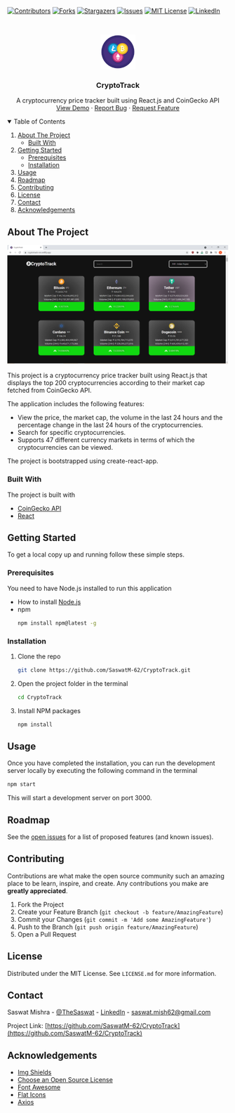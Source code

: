   [![Contributors][contributors-shield]][contributors-url]
  [![Forks][forks-shield]][forks-url]
  [![Stargazers][stars-shield]][stars-url]
  [![Issues][issues-shield]][issues-url]
  [![MIT License][license-shield]][license-url]
  [![LinkedIn][linkedin-shield]][linkedin-url]



<!-- PROJECT LOGO -->
<br />
<p align="center">
  <a href="https://github.com/SaswatM-62/CryptoTrack">
    <img src="images/cryptocurrency.png" alt="Logo" width="80" height="80">
  </a>

  <h3 align="center">CryptoTrack</h3>

  <p align="center">
    A cryptocurrency price tracker built using React.js and CoinGecko API
    <br />
    <a href="https://cryptotrack-sm.netlify.app/">View Demo</a>
    ·
    <a href="https://github.com/SaswatM-62/CryptoTrack/issues">Report Bug</a>
    ·
    <a href="https://github.com/SaswatM-62/CryptoTrack/issues">Request Feature</a>
  </p>
</p>



<!-- TABLE OF CONTENTS -->
<details open="open">
  <summary>Table of Contents</summary>
  <ol>
    <li>
      <a href="#about-the-project">About The Project</a>
      <ul>
        <li><a href="#built-with">Built With</a></li>
      </ul>
    </li>
    <li>
      <a href="#getting-started">Getting Started</a>
      <ul>
        <li><a href="#prerequisites">Prerequisites</a></li>
        <li><a href="#installation">Installation</a></li>
      </ul>
    </li>
    <li><a href="#usage">Usage</a></li>
    <li><a href="#roadmap">Roadmap</a></li>
    <li><a href="#contributing">Contributing</a></li>
    <li><a href="#license">License</a></li>
    <li><a href="#contact">Contact</a></li>
    <li><a href="#acknowledgements">Acknowledgements</a></li>
  </ol>
</details>



<!-- ABOUT THE PROJECT -->
## About The Project

[![Product Name Screen Shot][product-screenshot]](https://cryptotrack-sm.netlify.app/)

This project is a cryptocurrency price tracker built using React.js that displays the top 200 cryptocurrencies according to their market cap fetched from CoinGecko API. 

The application includes the following features:
* View the price, the market cap, the volume in the last 24 hours and the percentage change in the last 24 hours of the cryptocurrencies.
* Search for specific cryptocurrencies.
* Supports 47 different currency markets in terms of which the cryptocurrencies can be viewed.

The project is bootstrapped using create-react-app.  
  
      
### Built With

The project is built with
* [CoinGecko API](https://www.coingecko.com/en/api)
* [React](https://reactjs.org/)

  

<!-- GETTING STARTED -->
## Getting Started

To get a local copy up and running follow these simple steps.

### Prerequisites

You need to have Node.js installed to run this application  
* How to install [Node.js](https://nodejs.org/en/)
* npm
  ```sh
  npm install npm@latest -g
  ```
  
  
### Installation

1. Clone the repo
   ```sh
   git clone https://github.com/SaswatM-62/CryptoTrack.git
   ```
2. Open the project folder in the terminal
   ```sh
   cd CryptoTrack
   ```
3. Install NPM packages
   ```sh
   npm install
   ```
  
  
<!-- USAGE EXAMPLES -->
## Usage

Once you have completed the installation, you can run the development server locally by executing the following command in the terminal
   ```sh
   npm start
   ```
This will start a development server on port 3000.

<!-- ROADMAP -->
## Roadmap

See the [open issues](https://github.com/SaswatM-62/CryptoTrack/issues) for a list of proposed features (and known issues).



<!-- CONTRIBUTING -->
## Contributing

Contributions are what make the open source community such an amazing place to be learn, inspire, and create. Any contributions you make are **greatly appreciated**.

1. Fork the Project
2. Create your Feature Branch (`git checkout -b feature/AmazingFeature`)
3. Commit your Changes (`git commit -m 'Add some AmazingFeature'`)
4. Push to the Branch (`git push origin feature/AmazingFeature`)
5. Open a Pull Request



<!-- LICENSE -->
## License

Distributed under the MIT License. See `LICENSE.md` for more information.



<!-- CONTACT -->
## Contact

Saswat Mishra - [@TheSaswat](https://twitter.com/TheSaswat) - [LinkedIn][linkedin-url] - saswat.mish62@gmail.com

Project Link: [https://github.com/SaswatM-62/CryptoTrack](https://github.com/SaswatM-62/CryptoTrack)



<!-- ACKNOWLEDGEMENTS -->
## Acknowledgements
* [Img Shields](https://shields.io)
* [Choose an Open Source License](https://choosealicense.com)
* [Font Awesome](https://fontawesome.com)
* [Flat Icons](https://flat-icons.com/)
* [Axios](https://www.npmjs.com/package/axios)


<!-- MARKDOWN LINKS & IMAGES -->
<!-- https://www.markdownguide.org/basic-syntax/#reference-style-links -->
[contributors-shield]: https://img.shields.io/github/contributors/SaswatM-62/CryptoTrack?color=Green&style=for-the-badge
[contributors-url]: https://github.com/SaswatM-62/CryptoTrack/graphs/contributors
[forks-shield]: https://img.shields.io/github/forks/SaswatM-62/CryptoTrack?style=for-the-badge
[forks-url]: https://github.com/SaswatM-62/CryptoTrack/network/members
[stars-shield]: https://img.shields.io/github/stars/SaswatM-62/CryptoTrack?style=for-the-badge
[stars-url]: https://github.com/SaswatM-62/CryptoTrack/stargazers
[issues-shield]: https://img.shields.io/github/issues/SaswatM-62/CryptoTrack?style=for-the-badge
[issues-url]: https://github.com/SaswatM-62/CryptoTrack/issues
[license-shield]: https://img.shields.io/github/license/SaswatM-62/CryptoTrack?style=for-the-badge
[license-url]: https://github.com/SaswatM-62/CryptoTrack/blob/main/LICENSE.md
[linkedin-shield]: https://img.shields.io/badge/-LinkedIn-black.svg?style=for-the-badge&logo=linkedin&colorB=555
[linkedin-url]: https://linkedin.com/in/saswatmishra71
[product-screenshot]: images/screenshot.png
